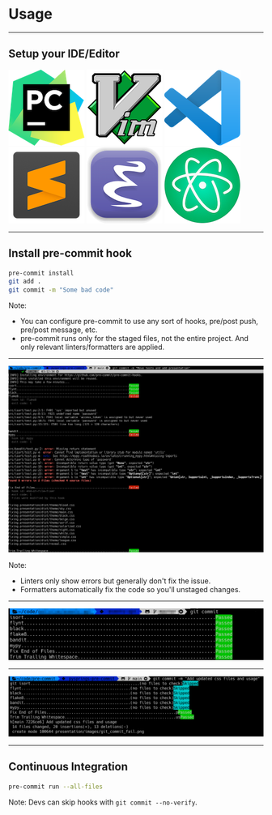 # Usage

---

## Setup your IDE/Editor

![pycharm](images/pycharm.png)  ![vim](images/vim.png)  ![vscode](images/vscode.png)  
![sublime](images/sublime.png)  ![emacs](images/emacs.png)  ![atom](images/atom.png)  

---

## Install pre-commit hook

```bash
pre-commit install
git add .
git commit -m "Some bad code"
```

Note:
- You can configure pre-commit to use any sort of hooks, pre/post push, pre/post message, etc.
- pre-commit runs only for the staged files, not the entire project. And only relevant linters/formatters are applied.

---

![git commit failure](images/git_commit_fail.png)

Note:
- Linters only show errors but generally don't fix the issue.
- Formatters automatically fix the code so you'll unstaged changes.
---

![git commit](images/git_commit.png)

---

![git commit skip](images/git_commit_skip.png)

---

## Continuous Integration

```bash
pre-commit run --all-files
```

Note:
Devs can skip hooks with `git commit --no-verify`.
